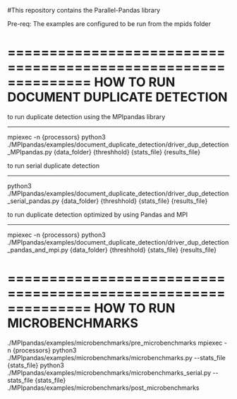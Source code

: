 #This repository contains the Parallel-Pandas library

Pre-req: The examples are configured to be run from the mpids folder

==============================================================
HOW TO RUN DOCUMENT DUPLICATE DETECTION
==============================================================
to run duplicate detection using the MPIpandas library
______________________________________________________________
mpiexec -n {processors} python3 ./MPIpandas/examples/document_duplicate_detection/driver_dup_detection_MPIpandas.py {data_folder} {threshhold} {stats_file} {results_file}

to run serial duplicate detection
______________________________________________________________
python3 ./MPIpandas/examples/document_duplicate_detection/driver_dup_detection_serial_pandas.py {data_folder} {threshhold} {stats_file} {results_file}

to run duplicate detection optimized by using Pandas and MPI
______________________________________________________________
mpiexec -n {processors} python3 ./MPIpandas/examples/document_duplicate_detection/driver_dup_detection_pandas_and_mpi.py {data_folder} {threshhold} {stats_file} {results_file}

==============================================================
HOW TO RUN MICROBENCHMARKS
==============================================================
./MPIpandas/examples/microbenchmarks/pre_microbenchmarks
mpiexec -n {processors} python3 ./MPIpandas/examples/microbenchmarks/microbenchmarks.py --stats_file {stats_file}
python3 ./MPIpandas/examples/microbenchmarks/microbenchmarks_serial.py --stats_file {stats_file}
./MPIpandas/examples/microbenchmarks/post_microbenchmarks

